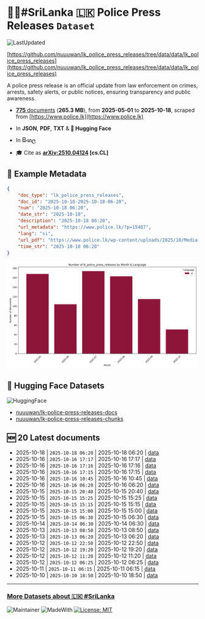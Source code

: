 # 👮‍♂️#SriLanka 🇱🇰 Police Press Releases `Dataset`

![LastUpdated](https://img.shields.io/badge/last_updated-2025--10--18_00:23:46-green)

[https://github.com/nuuuwan/lk_police_press_releases/tree/data/data/lk_police_press_releases](https://github.com/nuuuwan/lk_police_press_releases/tree/data/data/lk_police_press_releases)

A police press release is an official update from law enforcement on crimes, arrests, safety alerts, or public notices, ensuring transparency and public awareness.

- [**775** documents](https://github.com/nuuuwan/lk_police_press_releases/tree/data/data/lk_police_press_releases) (**265.3 MB**), from **2025-05-01** to **2025-10-18**, scraped from [https://www.police.lk](https://www.police.lk)

- In **JSON**, **PDF**, **TXT** & **🤗 Hugging Face**

- In **සිංහල**

- 🎓 Cite as **[arXiv:2510.04124](https://arxiv.org/abs/2510.04124) [cs.CL]**

## 📝 Example Metadata

```json
{
    "doc_type": "lk_police_press_releases",
    "doc_id": "2025-10-18-2025-10-18-06-20",
    "num": "2025-10-18 06:20",
    "date_str": "2025-10-18",
    "description": "2025-10-18 06:20",
    "url_metadata": "https://www.police.lk/?p=15487",
    "lang": "si",
    "url_pdf": "https://www.police.lk/wp-content/uploads/2025/10/Media-on-2025.10.17-at-0620-_compressed.pdf",
    "time_str": "2025-10-18 06:20"
}
```

![Chart](https://raw.githubusercontent.com/nuuuwan/lk_police_press_releases/refs/heads/data/data/lk_police_press_releases/docs_by_month_and_lang.png)

## 🤗 Hugging Face Datasets

![HuggingFace](https://img.shields.io/badge/-HuggingFace-FDEE21?style=for-the-badge&logo=HuggingFace)

- [nuuuwan/lk-police-press-releases-docs](https://huggingface.co/datasets/nuuuwan/lk-police-press-releases-docs)
- [nuuuwan/lk-police-press-releases-chunks](https://huggingface.co/datasets/nuuuwan/lk-police-press-releases-chunks)

## 🆕 20 Latest documents

- 2025-10-18 | `2025-10-18 06:20` | 2025-10-18 06:20 | [data](https://github.com/nuuuwan/lk_police_press_releases/tree/data/data/lk_police_press_releases/2020s/2025/2025-10-18-2025-10-18-06-20)
- 2025-10-16 | `2025-10-16 17:17` | 2025-10-16 17:17 | [data](https://github.com/nuuuwan/lk_police_press_releases/tree/data/data/lk_police_press_releases/2020s/2025/2025-10-16-2025-10-16-17-17)
- 2025-10-16 | `2025-10-16 17:16` | 2025-10-16 17:16 | [data](https://github.com/nuuuwan/lk_police_press_releases/tree/data/data/lk_police_press_releases/2020s/2025/2025-10-16-2025-10-16-17-16)
- 2025-10-16 | `2025-10-16 17:15` | 2025-10-16 17:15 | [data](https://github.com/nuuuwan/lk_police_press_releases/tree/data/data/lk_police_press_releases/2020s/2025/2025-10-16-2025-10-16-17-15)
- 2025-10-16 | `2025-10-16 10:45` | 2025-10-16 10:45 | [data](https://github.com/nuuuwan/lk_police_press_releases/tree/data/data/lk_police_press_releases/2020s/2025/2025-10-16-2025-10-16-10-45)
- 2025-10-16 | `2025-10-16 06:20` | 2025-10-16 06:20 | [data](https://github.com/nuuuwan/lk_police_press_releases/tree/data/data/lk_police_press_releases/2020s/2025/2025-10-16-2025-10-16-06-20)
- 2025-10-15 | `2025-10-15 20:40` | 2025-10-15 20:40 | [data](https://github.com/nuuuwan/lk_police_press_releases/tree/data/data/lk_police_press_releases/2020s/2025/2025-10-15-2025-10-15-20-40)
- 2025-10-15 | `2025-10-15 15:25` | 2025-10-15 15:25 | [data](https://github.com/nuuuwan/lk_police_press_releases/tree/data/data/lk_police_press_releases/2020s/2025/2025-10-15-2025-10-15-15-25)
- 2025-10-15 | `2025-10-15 15:15` | 2025-10-15 15:15 | [data](https://github.com/nuuuwan/lk_police_press_releases/tree/data/data/lk_police_press_releases/2020s/2025/2025-10-15-2025-10-15-15-15)
- 2025-10-15 | `2025-10-15 15:00` | 2025-10-15 15:00 | [data](https://github.com/nuuuwan/lk_police_press_releases/tree/data/data/lk_police_press_releases/2020s/2025/2025-10-15-2025-10-15-15-00)
- 2025-10-15 | `2025-10-15 06:30` | 2025-10-15 06:30 | [data](https://github.com/nuuuwan/lk_police_press_releases/tree/data/data/lk_police_press_releases/2020s/2025/2025-10-15-2025-10-15-06-30)
- 2025-10-14 | `2025-10-14 06:30` | 2025-10-14 06:30 | [data](https://github.com/nuuuwan/lk_police_press_releases/tree/data/data/lk_police_press_releases/2020s/2025/2025-10-14-2025-10-14-06-30)
- 2025-10-13 | `2025-10-13 08:50` | 2025-10-13 08:50 | [data](https://github.com/nuuuwan/lk_police_press_releases/tree/data/data/lk_police_press_releases/2020s/2025/2025-10-13-2025-10-13-08-50)
- 2025-10-13 | `2025-10-13 06:20` | 2025-10-13 06:20 | [data](https://github.com/nuuuwan/lk_police_press_releases/tree/data/data/lk_police_press_releases/2020s/2025/2025-10-13-2025-10-13-06-20)
- 2025-10-12 | `2025-10-12 22:50` | 2025-10-12 22:50 | [data](https://github.com/nuuuwan/lk_police_press_releases/tree/data/data/lk_police_press_releases/2020s/2025/2025-10-12-2025-10-12-22-50)
- 2025-10-12 | `2025-10-12 19:20` | 2025-10-12 19:20 | [data](https://github.com/nuuuwan/lk_police_press_releases/tree/data/data/lk_police_press_releases/2020s/2025/2025-10-12-2025-10-12-19-20)
- 2025-10-12 | `2025-10-12 11:20` | 2025-10-12 11:20 | [data](https://github.com/nuuuwan/lk_police_press_releases/tree/data/data/lk_police_press_releases/2020s/2025/2025-10-12-2025-10-12-11-20)
- 2025-10-12 | `2025-10-12 06:25` | 2025-10-12 06:25 | [data](https://github.com/nuuuwan/lk_police_press_releases/tree/data/data/lk_police_press_releases/2020s/2025/2025-10-12-2025-10-12-06-25)
- 2025-10-11 | `2025-10-11 06:15` | 2025-10-11 06:15 | [data](https://github.com/nuuuwan/lk_police_press_releases/tree/data/data/lk_police_press_releases/2020s/2025/2025-10-11-2025-10-11-06-15)
- 2025-10-10 | `2025-10-10 18:50` | 2025-10-10 18:50 | [data](https://github.com/nuuuwan/lk_police_press_releases/tree/data/data/lk_police_press_releases/2020s/2025/2025-10-10-2025-10-10-18-50)

---

### [More Datasets about 🇱🇰 #SriLanka](https://github.com/nuuuwan/lk_datasets)

![Maintainer](https://img.shields.io/badge/maintainer-nuuuwan-red)
![MadeWith](https://img.shields.io/badge/made_with-python-blue)
[![License: MIT](https://img.shields.io/badge/License-MIT-yellow.svg)](https://opensource.org/licenses/MIT)
